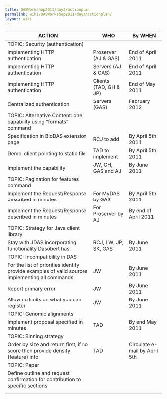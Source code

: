 ```yaml
---
title: DASWorkshop2011/day3/actionplan
permalink: wiki/DASWorkshop2011/day3/actionplan/
layout: wiki
---
```


| ACTION                                                                                          | WHO                    | By WHEN                       |
|-------------------------------------------------------------------------------------------------|------------------------|-------------------------------|
| TOPIC: Security (authentication)                                                                |
| Implementing HTTP authentication                                                                | Proserver (AJ & GAS)   | End of April 2011             |
| Implementing HTTP authentication                                                                | Servers (AJ & GAS)     | End of April 2011             |
| Implementing HTTP authentication                                                                | Clients (TAD, GH & JP) | End of May 2011               |
| Centralized authentication                                                                      | Servers (GAS)          | February 2012                 |
| TOPIC: Alternative Content: one capability using “formats” command                              |
| Specification in BioDAS extension page                                                          | RCJ to add             | By April 5th 2011             |
| Demo: client pointing to static file                                                            | TAD to implement       | By April 5th 2011             |
| Implement the capability                                                                        | JW, GH, GAS and AJ     | By June 2011                  |
| TOPIC: Pagination for features command                                                          |
| Implement the Request/Response described in minutes                                             | For MyDAS by GAS       | By April 5th 2011             |
| Implement the Request/Response described in minutes                                             | For Proserver by AJ    | By end of April 2011          |
| TOPIC: Strategy for Java client library                                                         |
| Stay with JDAS incorporating functionality Dasobert has.                                        | RCJ, LW, JP, SK, GAS   | By June 2011                  |
| TOPIC: Incompatibility in DAS                                                                   |
| For the list of priorities identify provide examples of valid sources implementing all commands | JW                     | By June 2011                  |
| Report primary error                                                                            | JW                     | By June 2011                  |
| Allow no limits on what you can register                                                        | JW                     | By June 2011                  |
| TOPIC: Genomic alignments                                                                       |
| Implement proposal specified in minutes                                                         | TAD                    | By end May 2011               |
| TOPIC: Binning strategy                                                                         |
| Order by size and return first, if no score then provide density (feature) info                 | TAD                    | Circulate e-mail by April 5th |
| TOPIC: Paper                                                                                    |
| Define outline and request confirmation for contribution to specific sections                   |                        |                               |
|                                                                                                 |                        |                               |
|                                                                                                 |                        |                               |


